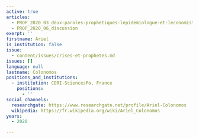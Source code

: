 ```yaml
---
active: true
articles:
  - PROP_2020_03_deux-paroles-prophetiques-lepidemiologue-et-leconomiste
  - PROP_2020_06_discussion
exerpt: ''
firstname: Ariel
is_institution: false
issue:
  - content/issues/crises-et-prophetes.md
issues: []
language: null
lastname: Colonomos
positions_and_institutions:
  - institution: CERI-SciencesPo, France
    positions:
      - ''
social_channels:
  researchgate: https://www.researchgate.net/profile/Ariel-Colonomos
  wikipedia: https://fr.wikipedia.org/wiki/Ariel_Colonomos
years:
  - 2020

---
```

